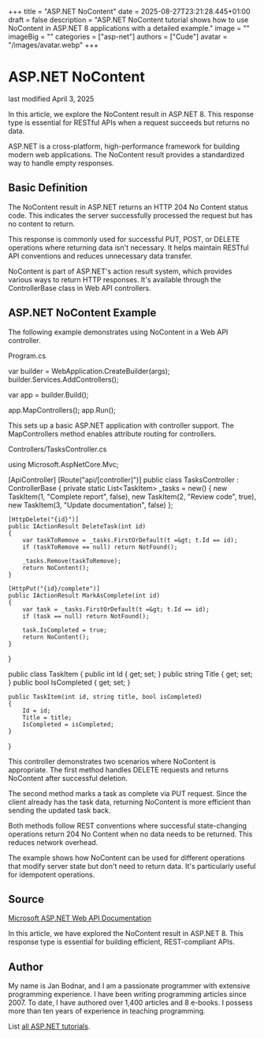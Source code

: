 +++
title = "ASP.NET NoContent"
date = 2025-08-27T23:21:28.445+01:00
draft = false
description = "ASP.NET NoContent tutorial shows how to use
NoContent in ASP.NET 8 applications with a detailed example."
image = ""
imageBig = ""
categories = ["asp-net"]
authors = ["Cude"]
avatar = "/images/avatar.webp"
+++

# ASP.NET NoContent

last modified April 3, 2025

In this article, we explore the NoContent result in ASP.NET 8. This response
type is essential for RESTful APIs when a request succeeds but returns no data.

ASP.NET is a cross-platform, high-performance framework for building modern web
applications. The NoContent result provides a standardized way to handle empty
responses.

## Basic Definition

The NoContent result in ASP.NET returns an HTTP 204 No Content status code. This
indicates the server successfully processed the request but has no content to
return.

This response is commonly used for successful PUT, POST, or DELETE operations
where returning data isn't necessary. It helps maintain RESTful API conventions
and reduces unnecessary data transfer.

NoContent is part of ASP.NET's action result system, which provides various
ways to return HTTP responses. It's available through the ControllerBase class
in Web API controllers.

## ASP.NET NoContent Example

The following example demonstrates using NoContent in a Web API controller.

Program.cs
  

var builder = WebApplication.CreateBuilder(args);
builder.Services.AddControllers();

var app = builder.Build();

app.MapControllers();
app.Run();

This sets up a basic ASP.NET application with controller support. The
MapControllers method enables attribute routing for controllers.

Controllers/TasksController.cs
  

using Microsoft.AspNetCore.Mvc;

[ApiController]
[Route("api/[controller]")]
public class TasksController : ControllerBase
{
    private static List&lt;TaskItem&gt; _tasks = new()
    {
        new TaskItem(1, "Complete report", false),
        new TaskItem(2, "Review code", true),
        new TaskItem(3, "Update documentation", false)
    };

    [HttpDelete("{id}")]
    public IActionResult DeleteTask(int id)
    {
        var taskToRemove = _tasks.FirstOrDefault(t =&gt; t.Id == id);
        if (taskToRemove == null) return NotFound();
        
        _tasks.Remove(taskToRemove);
        return NoContent();
    }

    [HttpPut("{id}/complete")]
    public IActionResult MarkAsComplete(int id)
    {
        var task = _tasks.FirstOrDefault(t =&gt; t.Id == id);
        if (task == null) return NotFound();
        
        task.IsCompleted = true;
        return NoContent();
    }
}

public class TaskItem
{
    public int Id { get; set; }
    public string Title { get; set; }
    public bool IsCompleted { get; set; }

    public TaskItem(int id, string title, bool isCompleted)
    {
        Id = id;
        Title = title;
        IsCompleted = isCompleted;
    }
}

This controller demonstrates two scenarios where NoContent is appropriate. The
first method handles DELETE requests and returns NoContent after successful
deletion.

The second method marks a task as complete via PUT request. Since the client
already has the task data, returning NoContent is more efficient than sending
the updated task back.

Both methods follow REST conventions where successful state-changing operations
return 204 No Content when no data needs to be returned. This reduces network
overhead.

The example shows how NoContent can be used for different operations that modify
server state but don't need to return data. It's particularly useful for
idempotent operations.

## Source

[Microsoft ASP.NET Web API Documentation](https://learn.microsoft.com/en-us/aspnet/core/web-api/?view=aspnetcore-8.0)

In this article, we have explored the NoContent result in ASP.NET 8. This
response type is essential for building efficient, REST-compliant APIs.

## Author

My name is Jan Bodnar, and I am a passionate programmer with extensive
programming experience. I have been writing programming articles since 2007.
To date, I have authored over 1,400 articles and 8 e-books. I possess more
than ten years of experience in teaching programming.

List [all ASP.NET tutorials](/all/#asp-net).